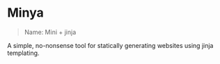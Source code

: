 # Minya

> Name: Mini + jinja

A simple, no-nonsense tool for statically generating websites using jinja templating.